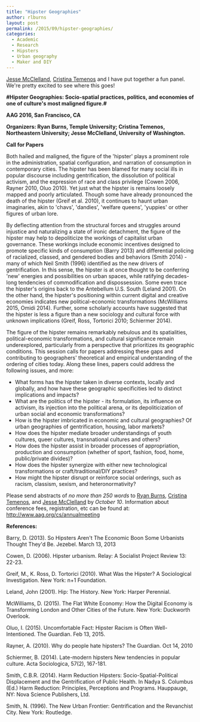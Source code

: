 ```yaml
---
title: "Hipster Geographies"
author: rlburns
layout: post
permalink: /2015/09/hipster-geographies/
categories:
  - Academic
  - Research
  - Hipsters
  - Urban geography
  - Maker and DIY
---
```

[Jesse McClelland](http://depts.washington.edu/geog/graduate-students/), [Cristina Temenos](http://www.sfu.ca/~ctemenos/) and I have put together a fun panel. We're pretty excited to see where this goes!

**#Hipster Geographies: Socio-spatial practices, politics, and economies of one of culture's most maligned figure.#**

**AAG 2016, San Francisco, CA**

**Organizers: Ryan Burns, Temple University; Cristina Temenos, Northeastern University; Jesse McClelland, University of Washington.**

**Call for Papers**

Both hailed and maligned, the figure of the 'hipster' plays a prominent role in the administration, spatial configuration, and narration of consumption in contemporary cities. The hipster has been blamed for many social ills in popular discourse including gentrification, the dissolution of political activism, and the expression of race and class privilege \(Cowen 2006, Rayner 2010, Oluo 2010\). Yet just what the hipster is remains loosely mapped and poorly articulated. Though some have already pronounced the death of the hipster \(Greif et al. 2010\), it continues to haunt urban imaginaries, akin to 'chavs', 'dandies', 'welfare queens', 'yuppies' or other figures of urban lore.
 
By deflecting attention from the structural forces and struggles around injustice and naturalizing a state of ironic detachment, the figure of the hipster may help to depoliticize the workings of capitalist urban governance. These workings include economic incentives designed to promote specific kinds of consumption \(Barry 2013\) and differential policing of racialized, classed, and gendered bodies and behaviors \(Smith 2014\) - many of which Neil Smith \(1996\) identified as the new drivers of gentrification. In this sense, the hipster is at once thought to be conferring 'new' energies and possibilities on urban spaces, while ratifying decades-long tendencies of commodification and dispossession. Some even trace the hipster's origins back to the Antebellum U.S. South \(Leland 2001\). On the other hand, the hipster's positioning within current digital and creative economies indicates new political-economic transformations \(McWilliams 2015, Omidi 2014\). Further, some scholarly accounts have suggested that the hipster is less a figure than a new sociology and cultural force with unknown implications \(Greif, Ross, Tortorici 2010; Schiermer 2014\).

The figure of the hipster remains remarkably nebulous and its spatialities, political-economic transformations, and cultural significance remain underexplored, particularly from a perspective that prioritizes its geographic conditions. This session calls for papers addressing these gaps and contributing to geographers' theoretical and empirical understanding of the ordering of cities today. Along these lines, papers could address the following issues, and more:

- What forms has the hipster taken in diverse contexts, locally and globally, and how have these geographic specificities led to distinct implications and impacts?
- What are the politics of the hipster - its formulation, its influence on activism, its injection into the political arena, or its depoliticization of urban social and economic transformations?
- How is the hipster imbricated in economic and cultural geographies? Of urban geographies of gentrification, housing, labor markets? 
- How does the hipster mediate broader understandings of youth cultures, queer cultures, transnational cultures and others?
- How does the hipster assist in broader processes of appropriation, production and consumption \(whether of sport, fashion, food, home, public/private divides\)?
- How does the hipster synergize with either new technological transformations or craft/traditional/DIY practices?
- How might the hipster disrupt or reinforce social orderings, such as racism, classism, sexism, and heteronormativity?

Please send abstracts of *no more than 250 words* to [Ryan Burns](ryan.burns@temple.edu), [Cristina Temenos](c.temenos@neu.edu), and [Jesse McClelland](jmcclell@uw.edu) by *October 10*. 
Information about conference fees, registration, etc can be found at: http://www.aag.org/cs/annualmeeting

**References:**

Barry, D. \(2013\). So Hipsters Aren't The Economic Boon Some Urbanists Thought They'd Be. Jezebel. March 13, 2013

Cowen, D. \(2006\). Hipster urbanism. Relay: A Socialist Project Review 13: 22-23.

Greif, M., K. Ross, D. Tortorici \(2010\). What Was the Hipster? A Sociological Investigation. New York: n+1 Foundation. 

Leland, John \(2001\). Hip: The History. New York: Harper Perennial.

McWilliams, D. \(2015\). The Flat White Economy: How the Digital Economy is Transforming London and Other Cities of the Future. New York: Duckworth Overlook.

Oluo, I. \(2015\). Uncomfortable Fact: Hipster Racism is Often Well-Intentioned. The Guardian. Feb 13, 2015.

Rayner, A. \(2010\). Why do people hate hipsters? The Guardian. Oct 14, 2010

Schiermer, B. \(2014\). Late-modern hipsters New tendencies in popular culture. Acta Sociologica, 57\(2\), 167-181.

Smith, C.B.R. \(2014\). Harm Reduction Hipsters: Socio-Spatial-Political Displacement and the Gentrification of Public Health. In Nadya S. Columbus \(Ed.\) Harm Reduction: Principles, Perceptions and Programs. Hauppauge, NY: Nova Science Publishers, Ltd.

Smith, N. \(1996\). The New Urban Frontier: Gentrification and the Revanchist City. New York: Routledge.

